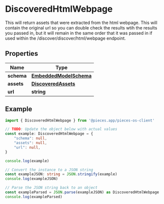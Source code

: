 
# DiscoveredHtmlWebpage

This will return assets that were extracted from the html webpage. This will contain the original url so you can double check the results wtih the results you passed in, but it will remain in the same order that it was passed in if used within the /discover/discover/html/webpage endpoint.

## Properties

Name | Type
------------ | -------------
**schema** | [**EmbeddedModelSchema**](EmbeddedModelSchema)
**assets** | [**DiscoveredAssets**](DiscoveredAssets)
**url** | **string**

## Example

```typescript
import { DiscoveredHtmlWebpage } from '@pieces.app/pieces-os-client'

// TODO: Update the object below with actual values
const example: DiscoveredHtmlWebpage = {
    "schema": null,
    "assets": null,
    "url": null,
}

console.log(example)

// Convert the instance to a JSON string
const exampleJSON: string = JSON.stringify(example)
console.log(exampleJSON)

// Parse the JSON string back to an object
const exampleParsed = JSON.parse(exampleJSON) as DiscoveredHtmlWebpage
console.log(exampleParsed)
```


